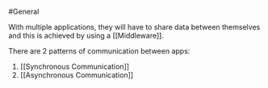
#General 

With multiple applications, they will have to share data between themselves and this is achieved by using a [[Middleware]].

There are 2 patterns of communication between apps:

1. [[Synchronous Communication]]
2. [[Asynchronous Communication]]